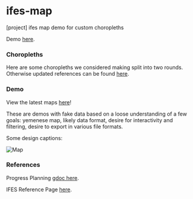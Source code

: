 ifes-map
========

[project] ifes map demo for custom choropleths

Demo [here](http://auremoser.github.io/ifes-map/).

### Choropleths

Here are some choropleths we considered making split into two rounds. Otherwise updated references can be found [here](https://docs.google.com/document/d/1oFUhsO084gAbB8VIjfNDDXWoMrBmF3XLa6QyKHRyMC8/edit?usp=sharing).


### Demo
View the latest maps [here](http://auremoser.github.io/ifes-map/)!

These are demos with fake data based on a loose understanding of a few goals: yemenese map, likely data format, desire for interactivity and filtering, desire to export in various file formats.

Some design captions:  

![Map](https://raw.github.com/auremoser/ifes-map/master/assets/yemen.png)

### References
Progress Planning [gdoc here](https://docs.google.com/document/d/1_CFYG9H1yFwlmcDwsjL1uLwfq9IOT-qZAtQFmf-5WPc/edit?usp=sharing).

IFES Reference Page [here](http://www.electionguide.org/map/).





